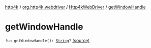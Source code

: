 [http4k](../../index.md) / [org.http4k.webdriver](../index.md) / [Http4kWebDriver](index.md) / [getWindowHandle](./get-window-handle.md)

# getWindowHandle

`fun getWindowHandle(): `[`String`](https://kotlinlang.org/api/latest/jvm/stdlib/kotlin/-string/index.html)`?` [(source)](https://github.com/http4k/http4k/blob/master/http4k-testing-webdriver/src/main/kotlin/org/http4k/webdriver/Http4kWebDriver.kt#L91)